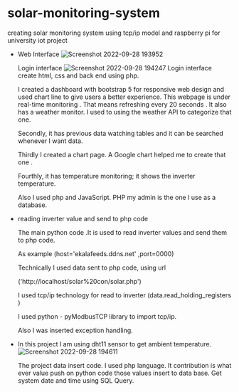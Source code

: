 # solar-monitoring-system
 creating solar monitoring system using tcp/ip model and raspberry pi  for university iot project
 
* Web Interface
![Screenshot 2022-09-28 193952](https://user-images.githubusercontent.com/73154273/192801439-bc606b06-782d-47f9-84a6-1f0333d3ae91.png)

     Login interface 
![Screenshot 2022-09-28 194247](https://user-images.githubusercontent.com/73154273/192802103-666772da-f2f8-4c65-bde2-d040dd89336e.png)
     Login interface create html, css and back end using php.

     I created a dashboard with bootstrap 5 for responsive web design and used chart line to give users a better experience. This webpage is under real-time monitoring      . That means refreshing every 20 seconds . It also has a weather monitor. I  used to using the weather API to categorize that one.

     Secondly, it has previous data watching tables and it can be searched whenever I want data.

     Thirdly I created a chart page. A Google chart helped me to create that one .

     Fourthly, it has temperature monitoring; it shows the inverter temperature.

     Also I used php  and JavaScript.
     PHP my admin is the one I use as a database.



* reading inverter value and send to php code

     The main python code .It is used to read inverter values and send them to php code.

     As example (host='ekalafeeds.ddns.net' ,port=0000)



     Technically I used data sent to php code, using url

     ('http://localhost/solar%20con/solar.php')



     I used tcp/ip technology for read to inverter (data.read_holding_registers )

     I used python - pyModbusTCP library to import tcp/ip.



     Also I was inserted exception handling.
     
* In this project I am using dht11 sensor to get ambient temperature.
     ![Screenshot 2022-09-28 194611](https://user-images.githubusercontent.com/73154273/192803089-2030aec1-516a-4ca5-af82-dd38bd86eb41.png)
     
     The project data insert code. I used php language. It contribution is what ever value push on python code those values insert to data base. 
     Get system date and time using SQL Query.
